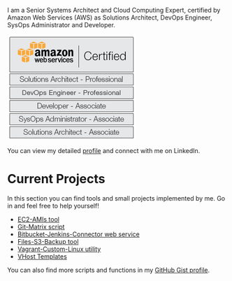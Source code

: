 I am a Senior Systems Architect and Cloud Computing Expert, certified by Amazon Web Services (AWS) as Solutions Architect, DevOps Engineer, SysOps Administrator and Developer.

![AWS All 5 Sign](https://raw.githubusercontent.com/rubenmromero/rubenmromero.github.io/master/images/aws-all-5.png)

You can view my detailed [profile](https://es.linkedin.com/in/rubenmromero) and connect with me on LinkedIn.

# Current Projects

In this section you can find tools and small projects implemented by me. Go in and feel free to help yourself!

* [EC2-AMIs tool](https://github.com/rubenmromero/ec2-amis)
* [Git-Matrix script](https://github.com/rubenmromero/git-matrix)
* [Bitbucket-Jenkins-Connector web service](https://github.com/rubenmromero/bitbucket-jenkins-connector)
* [Files-S3-Backup tool](https://github.com/rubenmromero/files-s3-backup)
* [Vagrant-Custom-Linux utility](https://github.com/rubenmromero/vagrant-custom-linux)
* [VHost Templates](https://github.com/rubenmromero/vhost-templates)

You can also find more scripts and functions in my [GitHub Gist profile](https://gist.github.com/rubenmromero).
